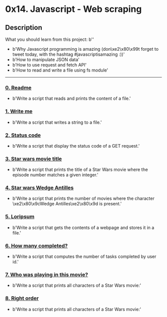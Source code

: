 # 0x14. Javascript - Web scraping

## Description
What you should learn from this project:
b''
* b'Why Javascript programming is amazing (don\xe2\x80\x99t forget to tweet today, with the hashtag #javascriptisamazing :))'
* b'How to manipulate JSON data'
* b'How to use request and fetch API'
* b'How to read and write a file using fs module'

---

### [0. Readme](./0-readme.js)
* b'Write a script that reads and prints the content of a file.'


### [1. Write me](./1-writeme.js)
* b'Write a script that writes a string to a file.'


### [2. Status code](./2-statuscode.js)
* b'Write a script that display the status code of a GET request.'


### [3. Star wars movie title](./3-starwars_title.js)
* b'Write a script that prints the title of a Star Wars movie where the episode number matches a given integer.'


### [4. Star wars Wedge Antilles](./4-starwars_count.js)
* b'Write a script that prints the number of movies where the character \xe2\x80\x9cWedge Antilles\xe2\x80\x9d is present.'


### [5. Loripsum](./5-request_store.js)
* b'Write a script that gets the contents of a webpage and stores it in a file.'


### [6. How many completed?](./6-completed_tasks.js)
* b'Write a script that computes the number of tasks completed by user id.'


### [7. Who was playing in this movie?](./100-starwars_characters.js)
* b'Write a script that prints all characters of a Star Wars movie:'


### [8. Right order](./101-starwars_characters.js)
* b'Write a script that prints all characters of a Star Wars movie:'


